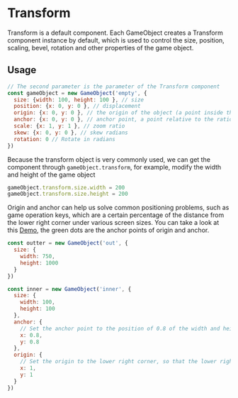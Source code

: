 # Transform

Transform is a default component. Each GameObject creates a Transform component instance by default, which is used to control the size, position, scaling, bevel, rotation and other properties of the game object.

## Usage

```js
// The second parameter is the parameter of the Transform component
const gameObject = new GameObject('empty', {
  size: {width: 100, height: 100 }, // size
  position: {x: 0, y: 0 }, // displacement
  origin: {x: 0, y: 0 }, // the origin of the object (a point inside the object)
  anchor: {x: 0, y: 0 }, // anchor point, a point relative to the ratio of the parent's width to height, the origin of the object will be displaced relative to this point
  scale: {x: 1, y: 1 }, // zoom ratio
  skew: {x: 0, y: 0 }, // skew radians
  rotation: 0 // Rotate in radians
})
```

Because the transform object is very commonly used, we can get the component through `gameObject.transform`, for example, modify the width and height of the game object

```js
gameObject.transform.size.width = 200
gameObject.transform.size.height = 200
```

Origin and anchor can help us solve common positioning problems, such as game operation keys, which are a certain percentage of the distance from the lower right corner under various screen sizes. You can take a look at this [Demo](https://eva.js.org/playground/#/anchor), the green dots are the anchor points of origin and anchor.

```js
const outter = new GameObject('out', {
  size: {
    width: 750,
    height: 1000
  }
})

const inner = new GameObject('inner', {
  size: {
    width: 100,
    height: 100
  },
  anchor: {
    // Set the anchor point to the position of 0.8 of the width and height of the parent element
    x: 0.8,
    y: 0.8
  },
  origin: {
    // Set the origin to the lower right corner, so that the lower right corner of the object will be aligned with the position of the parent element (0.8, 0.8)
    x: 1,
    y: 1
  }
})
```

<br/>
<br/>
<br/>
<br/>
<br/>